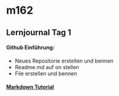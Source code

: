 # m162

## Lernjournal Tag 1

#### Github Einführung:
* Neues Repositorie erstellen und bennen
* Readme.md auf on stellen
* File erstellen und bennen

#### [Markdown Tutorial](https://www.markdowntutorial.com/de/conclusion/)
